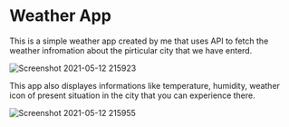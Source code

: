 # Weather App
This is a simple weather app created by me that uses API to fetch the weather infromation about the pirticular city that we have enterd.


![Screenshot 2021-05-12 215923](https://user-images.githubusercontent.com/62178313/118011253-71623200-b36d-11eb-86f5-7dc433969fb0.jpg)

This app also displayes informations like temperature, humidity, weather icon of present situation in the city that you can experience there.

![Screenshot 2021-05-12 215955](https://user-images.githubusercontent.com/62178313/118011257-72935f00-b36d-11eb-992f-a33b176eaf27.jpg)



